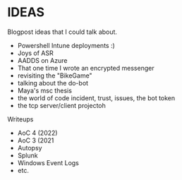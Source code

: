 # IDEAS

Blogpost ideas that I could talk about.

- Powershell Intune deployments :)
- Joys of ASR
- AADDS on Azure
- That one time I wrote an encrypted messenger
- revisiting the "BikeGame"
- talking about the do-bot
- Maya's msc thesis
- the world of code incident, trust, issues, the bot token
- the tcp server/client projectoh

Writeups

- AoC 4 (2022)
- AoC 3 (2021
- Autopsy
- Splunk
- Windows Event Logs
- etc.
